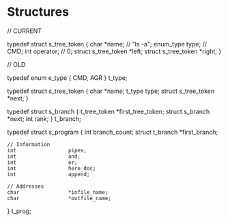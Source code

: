 # Structures

// CURRENT

typedef struct s_tree_token
{
	char		*name; // "ls -a";
	enum_type	type; // CMD;
	int			operator; // 0;
	struct s_tree_token	*left;
	struct s_tree_token	*right;
}

// OLD


typedef enum e_type
{
	CMD,
	AGR
}			t_type;

typedef struct s_tree_token
{
	char			*name;
	t_type			type;
	struct s_tree_token	*next;
}

typedef struct s_branch
{
	t_tree_token		*first_tree_token;
	struct s_branch		*next;
	int					rank;
}				t_branch;

typedef struct	s_program
{
	int					branch_count;
	struct t_branch		*first_branch;

	// Information
	int 				pipes;
	int					and;
	int					or;
	int					here_doc;
	int					append;

	// Addresses
	char 				*infile_name;
	char				*outfile_name;
}				t_prog;